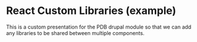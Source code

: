 # React Custom Libraries (example)

This is a custom presentation for the PDB drupal module so that we can add any
libraries to be shared between  multiple components.
